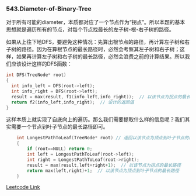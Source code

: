 ### 543.Diameter-of-Binary-Tree

对于所有可能的diameter，本质都对应了一个节点作为“拐点”。所以本题的基本思想就是遍历所有的节点，对每个节点找最长的左子树-根-右子树的路径。

如果从上往下地DFS，要避免这种情况：先算出根节点的路径，再计算左子树和右子树的路径。因为在算根节点的最长路径时，必然会考察其左子树和右子树；这样，如果再计算左子树和右子树的最长路径，必然会浪费之前的计算结果。所以我们应该设计这样的DFS函数：
```cpp
int DFS(TreeNode* root)
{
  int info_left = DFS(root->left);
  int info_right = DFS(root->left);
  result = max(result, f1(info_left,info_right));  // 以该节点为拐点的最长路径
  return f2(info_left,info_right);  // 设计的返回值
}
```
这样本质上就实现了自底向上的遍历。那么我们需要提取什么样的信息呢？我们其实需要一个节点到叶子节点的最长路径即可。
```cpp
    int LongestPathToLeaf(TreeNode* root) // 返回以该节点为顶点到叶子节点的最长路径
    {
        if (root==NULL) return 0;        
        int left = LongestPathToLeaf(root->left);
        int right = LongestPathToLeaf(root->right);
        result = max(result,left+right+1);  // 以该节点为拐点的最长路径
        return max(left,right)+1;  // 以该节点为顶点到叶子节点的最长路径
    }
```    


[Leetcode Link](https://leetcode.com/problems/diameter-of-binary-tree)